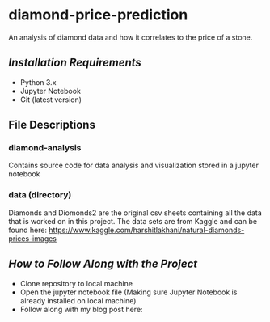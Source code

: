 # diamond-price-prediction

An analysis of diamond data and how it correlates to the price of a stone.

## _Installation Requirements_

* Python 3.x
* Jupyter Notebook
* Git (latest version)

## File Descriptions

### diamond-analysis
Contains source code for data analysis and visualization stored in a jupyter notebook

### data (directory)
Diamonds and Diomonds2 are the original csv sheets containing all the data that is worked on in this project. The data sets are from Kaggle and can be found here:
https://www.kaggle.com/harshitlakhani/natural-diamonds-prices-images

## _How to Follow Along with the Project_
* Clone repository to local machine
* Open the jupyter notebook file (Making sure Jupyter Notebook is already installed on local machine)
* Follow along with my blog post here: 
